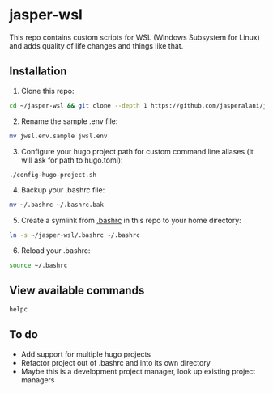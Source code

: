 # jasper-wsl
This repo contains custom scripts for WSL (Windows Subsystem for Linux) and adds quality of life changes and things like that.

## Installation

1. Clone this repo:
```bash
cd ~/jasper-wsl && git clone --depth 1 https://github.com/jasperalani/jasper-wsl.git .
```

2. Rename the sample .env file:
```bash
mv jwsl.env.sample jwsl.env
```

3. Configure your hugo project path for custom command line aliases (it will ask for path to hugo.toml):
```bash
./config-hugo-project.sh
```

4. Backup your .bashrc file:
```bash
mv ~/.bashrc ~/.bashrc.bak
```

5. Create a symlink from [.bashrc](.bashrc) in this repo to your home directory:
```bash
ln -s ~/jasper-wsl/.bashrc ~/.bashrc
```

6. Reload your .bashrc:
```bash
source ~/.bashrc
```

## View available commands
```bash
helpc
```

## To do
- Add support for multiple hugo projects
- Refactor project out of .bashrc and into its own directory
- Maybe this is a development project manager, look up existing project managers